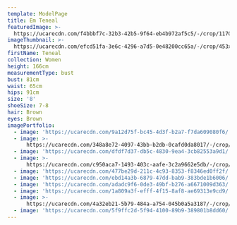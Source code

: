 ```yaml
---
template: ModelPage
title: Em Teneal
featuredImage: >-
  https://ucarecdn.com/f4bbbf7c-32b3-42b5-9f64-eb4b972af5c5/-/crop/1170x979/0,141/-/preview/
imageThumbnail: >-
  https://ucarecdn.com/efcd51fa-3e6c-4296-a7d5-0e48200cc65a/-/crop/453x640/300,295/-/preview/
firstName: Teneal
collection: Women
height: 166cm
measurementType: bust
bust: 81cm
waist: 65cm
hips: 91cm
size: '8'
shoeSize: 7-8
hair: Brown
eyes: Brown
imagePortfolio:
  - image: 'https://ucarecdn.com/9a12d75f-bc45-4d3f-b2a7-f7da609080f6/'
  - image: >-
      https://ucarecdn.com/348a8e72-4097-43bb-b2db-0cafd0da8017/-/crop/1001x1514/105,234/-/preview/
  - image: 'https://ucarecdn.com/dfdf7d37-db5c-4830-9ea4-3cb82553a9d1/'
  - image: >-
      https://ucarecdn.com/c950aca7-1493-403c-aafe-3c2a9662e5db/-/crop/1045x1425/125,178/-/preview/
  - image: 'https://ucarecdn.com/477be29d-211c-4c93-8353-f8346ed0ff2f/'
  - image: 'https://ucarecdn.com/ebd14a3b-6879-47dd-bab9-383bde1b6006/'
  - image: 'https://ucarecdn.com/adadc9f6-0de3-49bf-b276-a6671009d363/'
  - image: 'https://ucarecdn.com/1a809a3f-efff-4f15-8af8-ae69313e9cd9/'
  - image: >-
      https://ucarecdn.com/4a32eb21-5b79-484a-a754-045b0a5a3187/-/crop/1089x1535/48,123/-/preview/
  - image: 'https://ucarecdn.com/5f9ffc2d-5f94-4100-89b9-389801b8dd60/'
---
```


